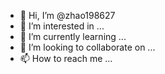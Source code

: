 - 👋 Hi, I’m @zhao198627
- 👀 I’m interested in ...
- 🌱 I’m currently learning ...
- 💞️ I’m looking to collaborate on ...
- 📫 How to reach me ...

<!---
zhao198627/zhao198627 is a ✨ special ✨ repository because its `README.md` (this file) appears on your GitHub profile.
You can click the Preview link to take a look at your changes.
--->
